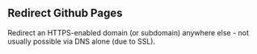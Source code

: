 Redirect Github Pages
---------------------

Redirect an HTTPS-enabled domain (or subdomain) anywhere else - not usually possible via DNS alone (due to SSL).
